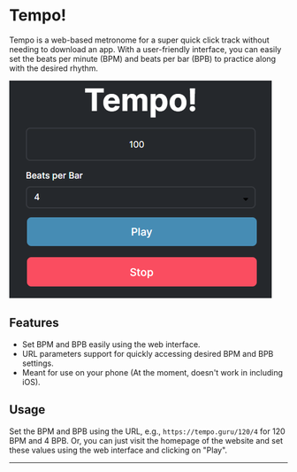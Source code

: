 # Tempo!

Tempo is a web-based metronome for a super quick click track without needing to download an app. With a user-friendly interface, you can easily set the beats per minute (BPM) and beats per bar (BPB) to practice along with the desired rhythm.

![Screenshot of Tempo](https://github.com/rauljr7/tempo.guru/blob/main/Screenshot.png?raw=true) 

## Features

- Set BPM and BPB easily using the web interface.
- URL parameters support for quickly accessing desired BPM and BPB settings.
- Meant for use on your phone (At the moment, doesn't work in including iOS).

## Usage

Set the BPM and BPB using the URL, e.g., `https://tempo.guru/120/4` for 120 BPM and 4 BPB. Or,  you can just visit the homepage of the website and set these values using the web interface and clicking on "Play".

---
